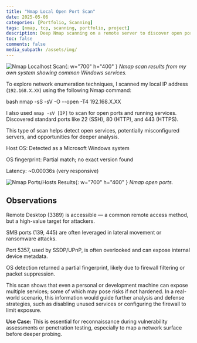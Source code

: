 ```yaml
---
title: "Nmap Local Open Port Scan"
date: 2025-05-06
categories: [Portfolio, Scanning]
tags: [nmap, tcp, scanning, portfolio, project]
description: Deep Nmap scanning on a remote server to discover open ports and services.
toc: false
comments: false
media_subpath: /assets/img/
---
```


![Nmap Localhost Scan](nmap-scan.png){: w="700" h="400" }
_Nmap scan results from my own system showing common Windows services._

To explore network enumeration techniques, I scanned my local IP address (`192.168.X.XX`) using the following Nmap command:

bash
nmap -sS -sV -O --open -T4 192.168.X.XX

I also used `nmap -sV [IP]` to scan for open ports and running services. Discovered standard ports like 22 (SSH), 80 (HTTP), and 443 (HTTPS).

This type of scan helps detect open services, potentially misconfigured servers, and opportunities for deeper analysis.

Host OS: Detected as a Microsoft Windows system

OS fingerprint: Partial match; no exact version found

Latency: ~0.00036s (very responsive)

![Nmap Ports/Hosts Results](nmap-ports.png){: w="700" h="400" }
_Nmap open ports._

## Observations
Remote Desktop (3389) is accessible — a common remote access method, but a high-value target for attackers.

SMB ports (139, 445) are often leveraged in lateral movement or ransomware attacks.

Port 5357, used by SSDP/UPnP, is often overlooked and can expose internal device metadata.

OS detection returned a partial fingerprint, likely due to firewall filtering or packet suppression.

This scan shows that even a personal or development machine can expose multiple services; some of which may pose risks if not hardened. In a real-world scenario, this information would guide further analysis and defense strategies, such as disabling unused services or configuring the firewall to limit exposure.

**Use Case:** This is essential for reconnaissance during vulnerability assessments or penetration testing, especially to map a network surface before deeper probing.
